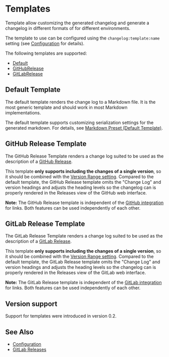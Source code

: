 # Templates

Template allow customizing the generated changelog and generate a changelog in different formats of for different environments.

The template to use can be configured using the `changelog:template:name` setting (see [Configuration](./configuration.md#template-name) for details).

The following templates are supported:

- [Default](#default-template)
- [GitHubRelease](#githubrelease-template)
- [GitLabRelease](#gitlabrelease-template)

## Default Template

The default template renders the change log to a Markdown file.
It is the most generic template and should work in most Markdown implementations.

The default template supports customizing serialization settings for the generated markdown.
For details, see [Markdown Preset (Default Template)](./configuration.md#markdown-preset-default-template).

## GitHub Release Template

The GitHub Release Template renders a change log suited to be used as the description of a [GitHub Release](https://help.github.com/en/github/administering-a-repository/about-releases).

This template **only supports including the changes of a single version**, so it should be combined with the [Version Range setting](./configuration.md#version-range).
Compared to the default template, the GitHub Release template omits the "Change Log" and version headings and adjusts the heading levels so the changelog can is properly rendered in the Releases view of the GitHub web interface.

**Note:** The GitHub Release template is independent of the [GitHub integration](./integrations/github.md) for links.
Both features can be used independently of each other.

## GitLab Release Template

The GitLab Release Template renders a change log suited to be used as the description of a [GitLab Release](https://docs.gitlab.com/ee/user/project/releases/).

This template **only supports including the changes of a single version**, so it should be combined with the [Version Range setting](./configuration.md#version-range).
Compared to the default template, the GitLab Release template omits the "Change Log" and version headings and adjusts the heading levels so the changelog can is properly rendered in the Releases view of the GitLab web interface.

**Note:** The GitLab Release template is independent of the [GitLab integration](./integrations/gitlab.md) for links.
Both features can be used independently of each other.

## Version support

Support for templates were introduced in version 0.2.

## See Also

- [Configuration](./configuration.md)
- [GitLab Releases](https://docs.gitlab.com/ee/user/project/releases/)

